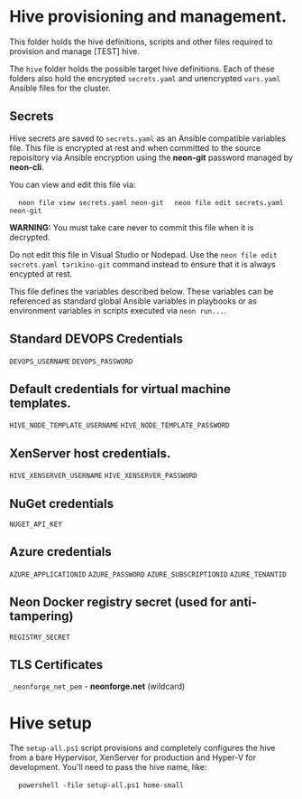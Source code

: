 # Hive provisioning and management.

This folder holds the hive definitions, scripts and other files required to provision and manage [TEST] hive.

The `hive` folder holds the possible target hive definitions.  Each of these folders also hold the encrypted `secrets.yaml` and unencrypted `vars.yaml` Ansible files for the cluster.

## Secrets

Hive secrets are saved to `secrets.yaml` as an Ansible compatible variables file.  This file is encrypted at rest and when committed to the source repoisitory via Ansible encryption using the **neon-git** password managed by **neon-cli**.

You can view and edit this file via:

&nbsp;&nbsp;&nbsp;&nbsp;`neon file view secrets.yaml neon-git`
&nbsp;&nbsp;&nbsp;&nbsp;`neon file edit secrets.yaml neon-git`

**WARNING:** You must take care never to commit this file when it is decrypted.

Do not edit this file in Visual Studio or Nodepad.  Use the `neon file edit secrets.yaml tarikino-git` command instead to ensure that it is always encypted at rest.

This file defines the variables described below.  These variables can be referenced as standard global Ansible variables in playbooks or as environment variables in scripts executed via `neon run...`.

## Standard DEVOPS Credentials

`DEVOPS_USERNAME`
`DEVOPS_PASSWORD`

## Default credentials for virtual machine templates. 

`HIVE_NODE_TEMPLATE_USERNAME`
`HIVE_NODE_TEMPLATE_PASSWORD`

## XenServer host credentials.

`HIVE_XENSERVER_USERNAME`
`HIVE_XENSERVER_PASSWORD`

## NuGet credentials

`NUGET_API_KEY`

## Azure credentials

`AZURE_APPLICATIONID`
`AZURE_PASSWORD`
`AZURE_SUBSCRIPTIONID`
`AZURE_TENANTID`

## Neon Docker registry secret (used for anti-tampering)

`REGISTRY_SECRET`

## TLS Certificates

`_neonforge_net_pem` - **neonforge.net** (wildcard)

# Hive setup

The `setup-all.ps1` script provisions and completely configures the hive from a bare Hypervisor, XenServer for production and Hyper-V for development.  You'll need to pass the hive name, like:

&nbsp;&nbsp;&nbsp;&nbsp;`powershell -file setup-all.ps1 home-small`
